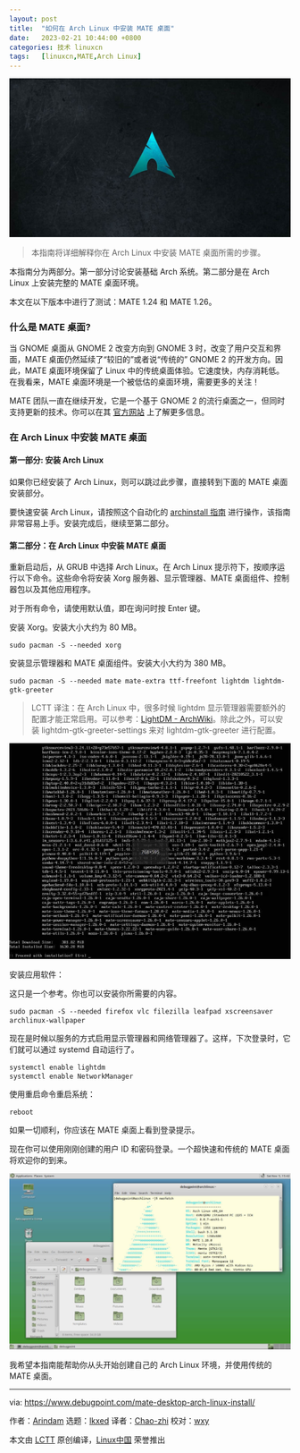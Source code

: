 ```yaml
---
layout: post
title:	"如何在 Arch Linux 中安装 MATE 桌面"
date:	2023-02-21 10:44:00 +0800 
categories:	技术 linuxcn 
tags:	[linuxcn,MATE,Arch Linux]
---
```



![](/Asserts/Images/album/202302/21/104424o8p78qj8gp5hqghj.jpg)



> 
> 本指南将详细解释你在 Arch Linux 中安装 MATE 桌面所需的步骤。
> 
> 
> 


本指南分为两部分。第一部分讨论安装基础 Arch 系统。第二部分是在 Arch Linux 上安装完整的 MATE 桌面环境。


本文在以下版本中进行了测试：MATE 1.24 和 MATE 1.26。


### 什么是 MATE 桌面?


当 GNOME 桌面从 GNOME 2 改变方向到 GNOME 3 时，改变了用户交互和界面，MATE 桌面仍然延续了“较旧的”或者说“传统的” GNOME 2 的开发方向。因此，MATE 桌面环境保留了 Linux 中的传统桌面体验。它速度快，内存消耗低。在我看来，MATE 桌面环境是一个被低估的桌面环境，需要更多的关注！


MATE 团队一直在继续开发，它是一个基于 GNOME 2 的流行桌面之一，但同时支持更新的技术。你可以在其 [官方网站](https://mate-desktop.org/) 上了解更多信息。


### 在 Arch Linux 中安装 MATE 桌面


#### 第一部分: 安装 Arch Linux


如果你已经安装了 Arch Linux，则可以跳过此步骤，直接转到下面的 MATE 桌面安装部分。


要快速安装 Arch Linux，请按照这个自动化的 [archinstall 指南](https://www.debugpoint.com/archinstall-guide/) 进行操作，该指南非常容易上手。安装完成后，继续至第二部分。


#### 第二部分：在 Arch Linux 中安装 MATE 桌面


重新启动后，从 GRUB 中选择 Arch Linux。在 Arch Linux 提示符下，按顺序运行以下命令。这些命令将安装 Xorg 服务器、显示管理器、MATE 桌面组件、控制器包以及其他应用程序。


对于所有命令，请使用默认值，即在询问时按 Enter 键。


安装 Xorg。安装大小大约为 80 MB。



```
sudo pacman -S --needed xorg

```

安装显示管理器和 MATE 桌面组件。安装大小大约为 380 MB。



```
sudo pacman -S --needed mate mate-extra ttf-freefont lightdm lightdm-gtk-greeter

```


> 
> LCTT 译注：在 Arch Linux 中，很多时候 lightdm 显示管理器需要额外的配置才能正常启用。可以参考：[LightDM - ArchWiki](https://wiki.archlinux.org/title/LightDM)。除此之外，可以安装 lightdm-gtk-greeter-settings 来对 lightdm-gtk-greeter 进行配置。
> 
> 
> 


![安装 MATE 包](/Asserts/Images/album/202302/21/104500n7hjt5zvj4jth45v.jpg)


安装应用软件：


这只是一个参考。你也可以安装你所需要的内容。



```
sudo pacman -S --needed firefox vlc filezilla leafpad xscreensaver archlinux-wallpaper

```

现在是时候以服务的方式启用显示管理器和网络管理器了。这样，下次登录时，它们就可以通过 systemd 自动运行了。



```
systemctl enable lightdm
systemctl enable NetworkManager

```

使用重启命令重启系统：



```
reboot

```

如果一切顺利，你应该在 MATE 桌面上看到登录提示。


现在你可以使用刚刚创建的用户 ID 和密码登录。一个超快速和传统的 MATE 桌面将欢迎你的到来。


![Arch Linux 中的 MATE 桌面](/Asserts/Images/album/202302/21/104510tcnrtars91217cx9.jpg)


我希望本指南能帮助你从头开始创建自己的 Arch Linux 环境，并使用传统的 MATE 桌面。




---


via: <https://www.debugpoint.com/mate-desktop-arch-linux-install/>


作者：[Arindam](https://www.debugpoint.com/author/admin1/) 选题：[lkxed](https://github.com/lkxed) 译者：[Chao-zhi](https://github.com/Chao-zhi) 校对：[wxy](https://github.com/wxy)


本文由 [LCTT](https://github.com/LCTT/TranslateProject) 原创编译，[Linux中国](https://linux.cn/) 荣誉推出
